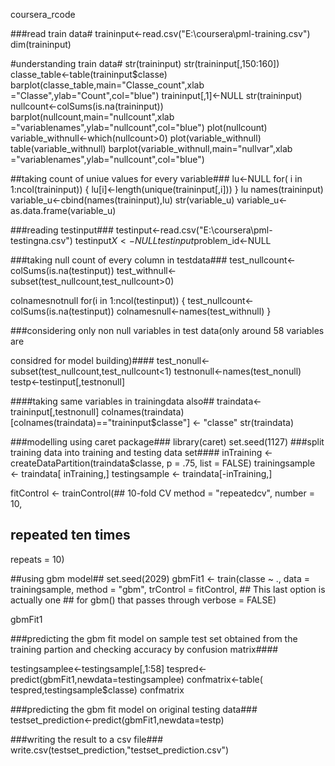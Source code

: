 coursera_rcode

###read train data#
traininput<-read.csv("E:\\coursera\\pml-training.csv")
dim(traininput)

#understanding train data#
str(traininput)
str(traininput[,150:160])
classe_table<-table(traininput$classe)
barplot(classe_table,main="Classe_count",xlab ="Classe",ylab="Count",col="blue")
traininput[,1]<-NULL
str(traininput)
nullcount<-colSums(is.na(traininput))
barplot(nullcount,main="nullcount",xlab ="variablenames",ylab="nullcount",col="blue")
plot(nullcount)
variable_withnull<-which(nullcount>0)
plot(variable_withnull)
table(variable_withnull)
barplot(variable_withnull,main="nullvar",xlab 
="variablenames",ylab="nullcount",col="blue")

##taking count of uniue values for every variable###
lu<-NULL
for( i in 1:ncol(traininput))
{
  lu[i]<-length(unique(traininput[,i]))
}
lu
names(traininput)
variable_u<-cbind(names(traininput),lu)
str(variable_u)
variable_u<-as.data.frame(variable_u)

###reading testinput###
testinput<-read.csv("E:\\coursera\\pml-testingna.csv")
testinput$X<-NULL
testinput$problem_id<-NULL

###taking null count of every column in testdata###
test_nullcount<-colSums(is.na(testinput))
test_withnull<-subset(test_nullcount,test_nullcount>0)

colnamesnotnull
for(i in 1:ncol(testinput))
{
  test_nullcount<-colSums(is.na(testinput))
  colnamesnull<-names(test_withnull)
}

###considering only non null variables in test data(only around 58 variables are 

considred for model building)####
test_nonull<-subset(test_nullcount,test_nullcount<1)
testnonull<-names(test_nonull)
testp<-testinput[,testnonull]

####taking same variables in trainingdata also##
traindata<-traininput[,testnonull]
colnames(traindata)[colnames(traindata)=="traininput$classe"] <- "classe"
str(traindata)

###modelling using caret package###
library(caret)
set.seed(1127)
###split training data into training and testing data set####
inTraining <- createDataPartition(traindata$classe, p = .75, list = FALSE)
trainingsample <- traindata[ inTraining,]
testingsample  <- traindata[-inTraining,]

fitControl <- trainControl(## 10-fold CV
  method = "repeatedcv",
  number = 10,
  ## repeated ten times
  repeats = 10)

##using gbm model##
set.seed(2029)
gbmFit1 <- train(classe ~ ., data = trainingsample,
                 method = "gbm",
                 trControl = fitControl,
                 ## This last option is actually one
                 ## for gbm() that passes through
                 verbose = FALSE)

gbmFit1

###predicting the gbm fit model on sample test set obtained from the training partion 
and checking accuracy by confusion matrix####

testingsamplee<-testingsample[,1:58]
tespred<-predict(gbmFit1,newdata=testingsamplee)
confmatrix<-table( tespred,testingsample$classe)
confmatrix

###predicting the gbm fit model on original testing data###
testset_prediction<-predict(gbmFit1,newdata=testp)

###writing the result to a csv file###
write.csv(testset_prediction,"testset_prediction.csv")

